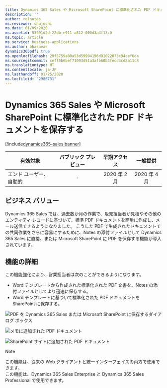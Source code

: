 ```yaml
---
title: Dynamics 365 Sales や Microsoft SharePoint に標準化された PDF ドキュメントを保存する
description: ''
author: relnotes
ms.reviewer: shujoshi
ms.date: 01/09/2020
ms.assetid: 53991d2d-22db-e911-a812-000d3a4f13c0
ms.topic: article
ms.service: business-applications
ms.author: bharavar
dynamics365pdf: true
ms.openlocfilehash: 29f5759a80a53d59994196d81022073c94cef6da
ms.sourcegitcommit: ceff5b6bef71093d51a3afb60b3fecd4cd8a11c8
ms.translationtype: HT
ms.contentlocale: ja-JP
ms.lasthandoff: 01/25/2020
ms.locfileid: "2986731"
---
```

# <a name="save-standardized-pdf-documents-to-dynamics-365-sales-or-microsoft-sharepoint"></a>Dynamics 365 Sales や Microsoft SharePoint に標準化された PDF ドキュメントを保存する
[!include[dynamics365-sales banner](../includes/dynamics365-sales.md)]

| 有効対象    |  パブリック プレビュー | 早期アクセス | 一般提供 | 
| ---------- | :----------: |:----------: |:----------: |
|エンド ユーザー、自動的|-|2020 年 2 月| 2020 年 4 月|


## <a name="business-value"></a>ビジネス バリュー
<!-- bv start -->
Dynamics 365 Sales では、過去数か月の作業で、販売担当者が見積やその他のエンティティ レコードに基づいて、標準 PDF ドキュメントを簡単に作成し、メール送信できるようになりました。 こうした PDF で生成されたドキュメントでの共同作業をさらに容易にするために、Notes の添付ファイルとして Dynamics 365 Sales に直接、または Microsoft SharePoint に PDF を保存する機能が導入されています。
<!-- bv end -->



## <a name="feature-details"></a>機能の詳細
<!--feature detail start -->
この機能強化により、営業担当者は次のことができるようになります。

-  Word テンプレートから作成された標準化された PDF 文書を、Notes の添付ファイルとしてより迅速に保存する。
-  Word テンプレートに基づいて標準化された PDF ドキュメントを SharePoint に保存する。
<!--feature detail end -->

![PDF を Dynamics 365 Sales または Microsoft SharePoint に保存するダイアログ ボックス](media/save-sharepoint-1.png "PDF を Dynamics 365 Sales または Microsoft SharePoint に保存するダイアログ ボックス。")
<!-- Picture 1 -->

![メモに追加された PDF ドキュメント](media/save-sharepoint-2.png "メモに追加された PDF ドキュメント。")
<!-- Picture 2 -->

![SharePoint サイトに追加された PDF ドキュメント](media/save-sharepoint-3.png "SharePoint サイトに追加された PDF ドキュメント。")
<!-- Picture 3 -->

> [!NOTE]
> この機能は、従来の Web クライアントと統一インターフェイスの両方で使用できます。<br>
> この機能は、Dynamics 365 Sales Enterprise と Dynamics 365 Sales Professional で使用できます。







